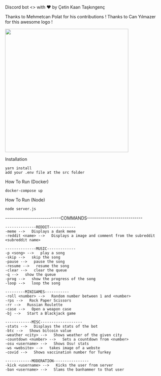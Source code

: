 Discord bot <> with ❤️ by Çetin Kaan Taşkıngenç

Thanks to Mehmetcan Polat for his contributions !
Thanks to Can Yılmazer for this awesome logo !

<img src="images/noodle.png" width="400" height="400">



Installation

    yarn install
    add your .env file at the src folder
    
How To Run (Docker)
      
    docker-compose up
      
How To Run (Node)
    
    node server.js

----------------------------COMMANDS----------------------------

    --------------REDDIT------------
    -meme -->   Displays a dank meme
    -reddit <name> -->   Displays a image and comment from the subreddit <subreddit name> 
    
    --------------MUSIC-------------
    -p <song> -->   play a song 
    -skip -->   skip the song 
    -pause -->   pause the song 
    -resume -->   resume the song 
    -clear -->   clear the queue 
    -q -->   show the queue 
    -prog -->   show the progress of the song 
    -loop -->   loop the song 
    
    ---------MINIGAMES-----------
    -roll <number> -->   Random number between 1 and <number>
    -rps -->   Rock Paper Scissors
    -rr -->   Russian Roulette
    -case -->   Open a weapon case
    -bj -->   Start a Blackjack game
    
    ------------MISC-------------------
    -stats -->   Displays the stats of the bot
    -btc -->   Shows bitcoin value
    -weather <city> -->   Shows weather of the given city
    -countdown <number> -->   Sets a countdown from <number>
    -osu <username> -->   Shows Osu! stats 
    -ws <website> -->   takes image of a webste
    -covid -->   Shows vaccination number for Turkey
    
    ------------MODERATION----------------
    -kick <username> -->   Kicks the user from server
    -ban <username> -->   Slams the banhammer to that user
